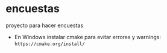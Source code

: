 # encuestas
proyecto para hacer encuestas

- En Windows instalar cmake para evitar errores y warnings: `https://cmake.org/install/`